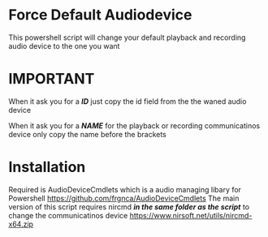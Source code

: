 # Force Default Audiodevice
This powershell script will change your default playback and recording audio device to the one you want

# IMPORTANT
When it ask you for a ***ID*** 		just copy the id field from the the waned audio device

When it ask you for a ***NAME*** 	for the playback or recording communicatinos device only copy the name before the brackets

# Installation
Required is AudioDeviceCmdlets which is a audio managing libary for Powershell
https://github.com/frgnca/AudioDeviceCmdlets
The main version of this script requires nircmd ***in the same folder as the script*** to change the communicatinos device
https://www.nirsoft.net/utils/nircmd-x64.zip

